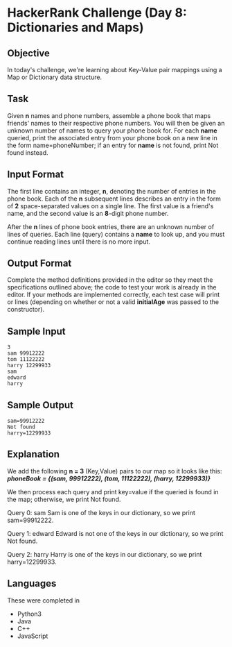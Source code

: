 # HackerRank Challenge (Day 8: Dictionaries and Maps)

## Objective
In today's challenge, we're learning about Key-Value pair mappings using a Map or Dictionary data structure.

## Task
Given **n** names and phone numbers, assemble a phone book that maps friends' names to their respective phone numbers. You will then be given an unknown number of names to query your phone book for. For each **name** queried, print the associated entry from your phone book on a new line in the form name=phoneNumber; if an entry for **name** is not found, print Not found instead.

## Input Format
The first line contains an integer, **n**, denoting the number of entries in the phone book.
Each of the **n** subsequent lines describes an entry in the form of **2** space-separated values on a single line. The first value is a friend's name, and the second value is an **8**-digit phone number.

After the **n** lines of phone book entries, there are an unknown number of lines of queries. Each line (query) contains a **name** to look up, and you must continue reading lines until there is no more input.

## Output Format
Complete the method definitions provided in the editor so they meet the specifications outlined above; the code to test your work is already in the editor. If your methods are implemented correctly, each test case will print  or  lines (depending on whether or not a valid **initialAge** was passed to the constructor).

## Sample Input
```
3
sam 99912222
tom 11122222
harry 12299933
sam
edward
harry
```

## Sample Output
```
sam=99912222
Not found
harry=12299933
```

## Explanation
We add the following **n = 3** (Key,Value) pairs to our map so it looks like this:
***phoneBook = {(sam, 99912222), (tom, 11122222), (harry, 12299933)}***

We then process each query and print key=value if the queried  is found in the map; otherwise, we print Not found.

Query 0: sam
Sam is one of the keys in our dictionary, so we print sam=99912222.

Query 1: edward
Edward is not one of the keys in our dictionary, so we print Not found.

Query 2: harry
Harry is one of the keys in our dictionary, so we print harry=12299933.

## Languages
These were completed in
- Python3
- Java
- C++
- JavaScript
